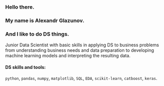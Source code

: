 ### Hello there.

### My name is Alexandr Glazunov.

### And I like to do DS things.

Junior Data Scientist with basic skills in applying DS to business problems from understanding business needs and data preparation to developing machine learning models and interpreting the resulting data.

#### DS skills and tools:

`python`, `pandas`, `numpy`, `matplotlib`, `SQL`, `EDA`, `scikit-learn`, `catboost`, `keras`.



<!--
**pzae/pzae** is a ✨ _special_ ✨ repository because its `README.md` (this file) appears on your GitHub profile.

Here are some ideas to get you started:

- 🔭 I’m currently working on ...
- 🌱 I’m currently learning ...
- 👯 I’m looking to collaborate on ...
- 🤔 I’m looking for help with ...
- 💬 Ask me about ...
- 📫 How to reach me: ...
- 😄 Pronouns: ...
- ⚡ Fun fact: ...
-->
